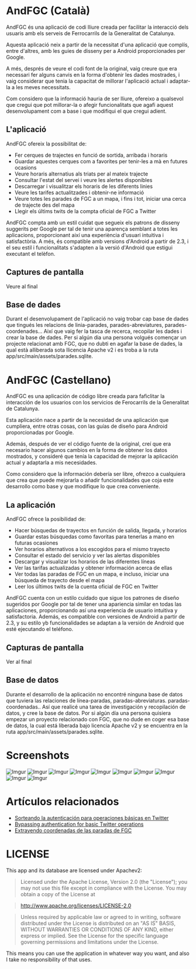 # AndFGC (Català)
AndFGC és una aplicació de codi lliure creada per facilitar la interacció dels usuaris amb els serveis de Ferrocarrils de la Generalitat de Catalunya.

Aquesta aplicació neix a partir de la necessitat d'una aplicació que complís, entre d'altres, amb les guies de disseny per a Android proporcionades per Google.

A més, després de veure el codi font de la original, vaig creure que era necessari fer alguns canvis en la forma d'obtenir les dades mostrades, i vaig considerar que tenia la capacitat de millorar l'aplicació actual i adaptar-la a les meves necessitats.

Com considero que la informació hauria de ser lliure, ofereixo a qualsevol que cregui que pot millorar-la o afegir funcionalitats que agafi aquest desenvolupament com a base i que modifiqui el que cregui adient.

## L'aplicació
AndFGC ofereix la possibilitat de:
- Fer cerques de trajectes en funció de sortida, arribada i horaris
- Guardar aquestes cerques com a favorites per tenir-les a mà en futures ocasions
- Veure horaris alternatius als triats per al mateix trajecte
- Consultar l'estat del servei i veure les alertes disponibles
- Descarregar i visualitzar els horaris de les diferents linies
- Veure les tarifes actualitzades i obtenir-ne informació
- Veure totes les parades de FGC a un mapa, i fins i tot, iniciar una cerca de trajecte des del mapa
- Llegir els últims twits de la compta oficial de FGC a Twitter

AndFGC compta amb un estil cuidat que segueix els patrons de disseny suggerits per Google per tal de tenir una aparença semblant a totes les aplicacions, proporcionant així una experiència d'usuari intuitiva i satisfactòria.
A més, és compatible amb versions d'Android a partir de 2.3, i el seu estil i funcionalitats s'adapten a la versió d'Android que estigui executant el telèfon.

## Captures de pantalla
Veure al final

## Base de dades
Durant el desenvolupament de l'aplicació no vaig trobar cap base de dades que tingués les relacions de linia-parades, parades-abreviatures, parades-coordenades... Així que vaig fer la tasca de recerca, recopilar les dades i crear la base de dades.
Per si algún dia una persona volgués començar un projecte relacionat amb FGC, que no dubti en agafar la base de dades, la qual està alliberada sota llicencia Apache v2 i es troba a la ruta app/src/main/assets/parades.sqlite.

# AndFGC (Castellano)
AndFGC es una aplicación de código libre creada para faficlitar la interacción de los usuarios con los servicios de Ferocarrils de la Generalitat de Catalunya.

Esta aplicación nace a partir de la necesidad de una aplicación que cumpliera, entre otras cosas, con las guías de diseño para Android proporcionadas por Google.

Además, después de ver el código fuente de la original, creí que era necesario hacer algunos cambios en la forma de obtener los datos mostrados, y consideré que tenía la capacidad de mejorar la aplicación actual y adaptarla a mis necesidades.

Como considero que la información debería ser libre, ofrezco a cualquiera que crea que puede mejorarla o añadir funcionalidades que coja este desarrollo como base y que modifique lo que crea conveniente.

## La aplicación
AndFGC ofrece la posibilidad de:

- Hacer búsquedas de trayectos en función de salida, llegada, y horarios
- Guardar estas búsquedas como favoritas para tenerlas a mano en futuras ocasiones
- Ver horarios alternativos a los escogidos para el mismo trayecto
- Consultar el estado del servicio y ver las alertas disponibles
- Descargar y visualizar los horarios de las diferentes líneas
- Ver las tarifas actualizadas y obtener información acerca de ellas
- Ver todas las paradas de FGC en un mapa, e incluso, iniciar una búsqueda de trayecto desde el mapa
- Leer los últimos twits de la cuenta oficial de FGC en Twitter

AndFGC cuenta con un estilo cuidado que sigue los patrones de diseño sugeridos por Google por tal de tener una apariencia similar en todas las aplicaciones, proporcionando así una experiencia de usuario intuitiva y satisfactoria.
Además, es compatible con versiones de Android a partir de 2.3, y su estilo yb funcionalidades se adaptan a la versión de Android que esté ejecutando el teléfono.

## Capturas de pantalla
Ver al final

## Base de datos
Durante el desarrollo de la aplicación no encontré ninguna base de datos que tuviera las relaciones de línea-paradas, paradas-abreviaturas. paradas-coordenadas.. Así que realicé una tarea de investigación y recopilación de datos, y cree la base de datos.
Por si algún día una persona quisiera empezar un proyecto relacionado con FGC, que no dude en coger esa base de datos, la cual está liberada bajo licencia Apache v2 y se encuentra en la ruta app/src/main/assets/parades.sqlite.


# Screenshots
![Imgur](http://i.imgur.com/iuQa7HL.png)
![Imgur](http://i.imgur.com/JsLgV3G.png)
![Imgur](http://i.imgur.com/WvIZ4ep.png)
![Imgur](http://i.imgur.com/GPdgZRA.png)
![Imgur](http://i.imgur.com/3vS6nS1.png)
![Imgur](http://i.imgur.com/9jY5WdC.png)
![Imgur](http://i.imgur.com/cq3SSGz.png)
![Imgur](http://i.imgur.com/aVopGHr.png)
![Imgur](http://i.imgur.com/sbLPkjP.png)
![Imgur](http://i.imgur.com/YGpJ1oI.png)

# Artículos relacionados

- [Sorteando la autenticación para operaciones básicas en Twitter](http://www.dexa-dev.com/sorteando-la-autenticacion-para-operaciones-basicas-en-twitter/)
- [Bypassing authentication for basic Twitter operations](http://www.dexa-dev.com/bypassing-authentication-for-basic-twitter-operations/)
- [Extrayendo coordenadas de las paradas de FGC](http://www.dexa-dev.com/python-extrayendo-coordenadas-de-las-paradas-de-fgc/)

# LICENSE

This app and its database are licensed under Apachev2:

>Licensed under the Apache License, Version 2.0 (the "License"); you may not use this file except in compliance with the License.
>You may obtain a copy of the License at

>    http://www.apache.org/licenses/LICENSE-2.0

>Unless required by applicable law or agreed to in writing, software distributed under the License is distributed on an "AS IS" BASIS, WITHOUT WARRANTIES OR CONDITIONS OF ANY KIND, either express or implied.
>See the License for the specific language governing permissions and limitations under the License.

This means you can use the application in whatever way you want, and also I take no responsibility of that uses.
